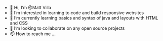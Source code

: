 - 👋 Hi, I’m @Matt Villa
- 👀 I’m interested in learning to code and build responsive websites
- 🌱 I’m currently learning basics and syntax of java and layouts with HTML and CSS
- 💞️ I’m looking to collaborate on any open source projects
- 📫 How to reach me ...

<!---
mv805/mv805 is a ✨ special ✨ repository because its `README.md` (this file) appears on your GitHub profile.
You can click the Preview link to take a look at your changes.
--->
